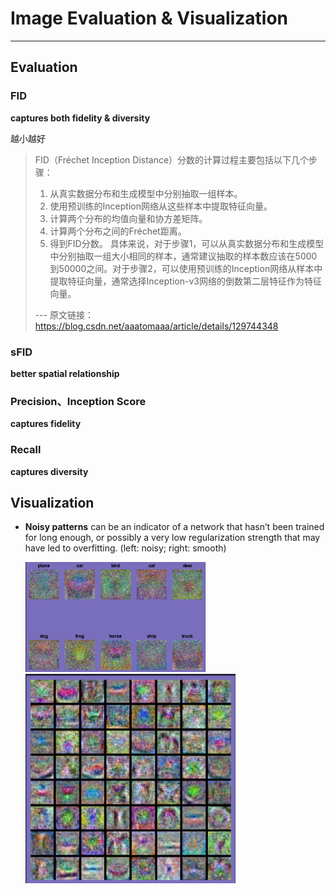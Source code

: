 # Image Evaluation & Visualization

****



## Evaluation

### FID

**captures both fidelity & diversity**

越小越好

>   FID（Fréchet Inception Distance）分数的计算过程主要包括以下几个步骤：
>
>   1.  从真实数据分布和生成模型中分别抽取一组样本。
>   2.  使用预训练的Inception网络从这些样本中提取特征向量。
>   3.  计算两个分布的均值向量和协方差矩阵。
>   4.  计算两个分布之间的Fréchet距离。
>   5.  得到FID分数。
>       具体来说，对于步骤1，可以从真实数据分布和生成模型中分别抽取一组大小相同的样本，通常建议抽取的样本数应该在5000到50000之间。对于步骤2，可以使用预训练的Inception网络从样本中提取特征向量，通常选择Inception-v3网络的倒数第二层特征作为特征向量。
>
>   --- 原文链接：https://blog.csdn.net/aaatomaaa/article/details/129744348

### sFID

**better spatial relationship**

### Precision、Inception Score

**captures fidelity**

### Recall

**captures diversity**

## Visualization

-   **Noisy patterns** can be an indicator of a network that hasn’t been trained for long enough, or possibly a very low regularization strength that may have led to overfitting. (left: noisy; right: smooth)

    
    
    <img src="images/image-20230907110741675.png" alt="image-20230907110741675" style="zoom:30%;"/>                              <img src="images/image-20230907110909181.png" alt="image-20230907110909181" style="zoom: 40%;" />
    
    
    
    

